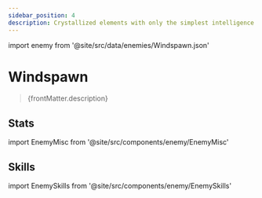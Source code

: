 ```yaml
---
sidebar_position: 4
description: Crystallized elements with only the simplest intelligence. It drifts in the Fragmentum in the form of a bird engulfed in twisting winds, raging on like a tornado.
---
```


import enemy from '@site/src/data/enemies/Windspawn.json'

# Windspawn
<blockquote>{frontMatter.description}</blockquote>

## Stats

import EnemyMisc from '@site/src/components/enemy/EnemyMisc'

<EnemyMisc enemy={enemy} variant={0} />

## Skills

import EnemySkills from '@site/src/components/enemy/EnemySkills'

<EnemySkills enemy={enemy} variant={0} />
